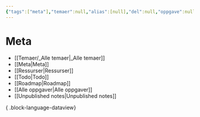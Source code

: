 ```yaml
---
{"tags":["meta"],"temaer":null,"alias":[null],"del":null,"oppgave":null,"fag":null,"eksamen":null,"dg-publish":true,"title":"Meta","date":"2023-05-31","modified":"2023-05-31","permalink":"/meta/","dgPassFrontmatter":true}
---
```



# Meta
- [[Temaer/_Alle temaer\|_Alle temaer]]
- [[Meta\|Meta]]
- [[Ressurser\|Ressurser]]
- [[Todo\|Todo]]
- [[Roadmap\|Roadmap]]
- [[Alle oppgaver\|Alle oppgaver]]
- [[Unpublished notes\|Unpublished notes]]

{ .block-language-dataview}
